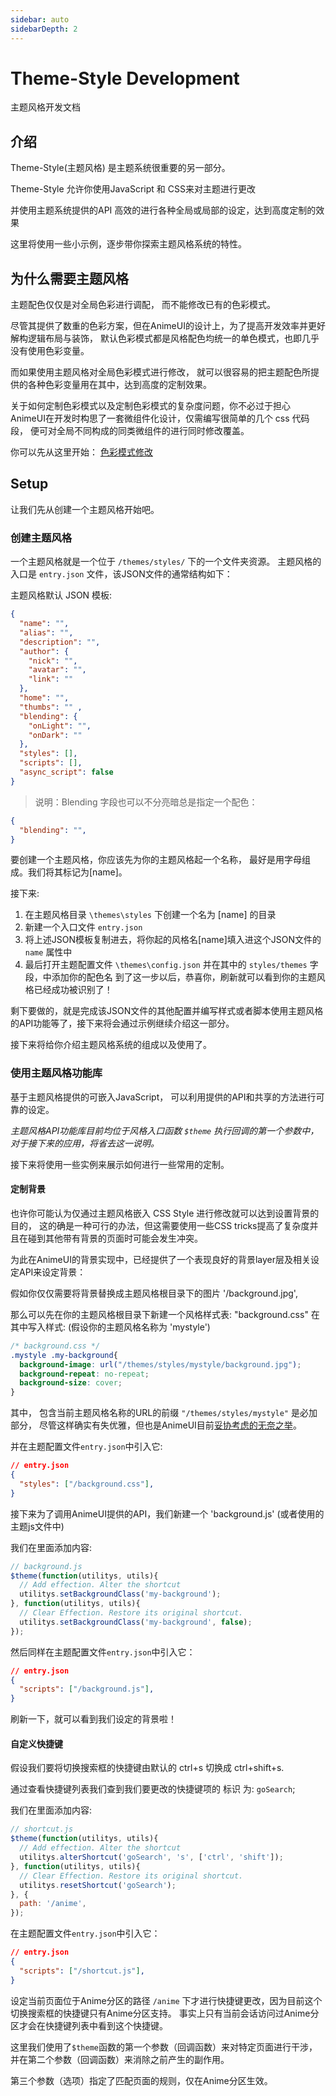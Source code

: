 ```yaml
---
sidebar: auto
sidebarDepth: 2
---
```


# Theme-Style Development

主题风格开发文档

## 介绍

Theme-Style(主题风格) 是主题系统很重要的另一部分。

Theme-Style 允许你使用JavaScript 和 CSS来对主题进行更改

并使用主题系统提供的API 高效的进行各种全局或局部的设定，达到高度定制的效果

这里将使用一些小示例，逐步带你探索主题风格系统的特性。


## 为什么需要主题风格

主题配色仅仅是对全局色彩进行调配，
而不能修改已有的色彩模式。

尽管其提供了数重的色彩方案，但在AnimeUI的设计上，为了提高开发效率并更好解构逻辑布局与装饰，
默认色彩模式都是风格配色均统一的单色模式，也即几乎没有使用色彩变量。

而如果使用主题风格对全局色彩模式进行修改，
就可以很容易的把主题配色所提供的各种色彩变量用在其中，达到高度的定制效果。

关于如何定制色彩模式以及定制色彩模式的复杂度问题，你不必过于担心
AnimeUI在开发时构思了一套微组件化设计，仅需编写很简单的几个 css 代码段，
便可对全局不同构成的同类微组件的进行同时修改覆盖。

你可以先从这里开始：
[色彩模式修改]()


## Setup

让我们先从创建一个主题风格开始吧。

### 创建主题风格

一个主题风格就是一个位于 `/themes/styles/` 下的一个文件夹资源。
主题风格的入口是 `entry.json` 文件，该JSON文件的通常结构如下：

主题风格默认 JSON 模板:
```json
{
  "name": "",
  "alias": "",
  "description": "",
  "author": {
    "nick": "",
    "avatar": "",
    "link": ""
  },
  "home": "",
  "thumbs": "" ,
  "blending": {
    "onLight": "",
    "onDark": ""
  },
  "styles": [],
  "scripts": [],
  "async_script": false
}
```

> 说明：Blending 字段也可以不分亮暗总是指定一个配色：
```json
{
  "blending": "",
}
```


要创建一个主题风格，你应该先为你的主题风格起一个名称，
最好是用字母组成。我们将其标记为\[name]。

接下来:
1. 在主题风格目录 `\themes\styles` 下创建一个名为 \[name] 的目录
2. 新建一个入口文件 `entry.json`
3. 将上述JSON模板复制进去，将你起的风格名\[name]填入进这个JSON文件的 `name` 属性中
4. 最后打开主题配置文件 `\themes\config.json` 并在其中的 `styles/themes` 字段，中添加你的配色名
到了这一步以后，恭喜你，刷新就可以看到你的主题风格已经成功被识别了！ 

剩下要做的，就是完成该JSON文件的其他配置并编写样式或者脚本使用主题风格的API功能等了，接下来将会通过示例继续介绍这一部分。

接下来将给你介绍主题风格系统的组成以及使用了。


### 使用主题风格功能库

基于主题风格提供的可嵌入JavaScript，
可以利用提供的API和共享的方法进行可靠的设定。

*主题风格API功能库目前均位于风格入口函数 `$theme` 执行回调的第一个参数中，对于接下来的应用，将省去这一说明。*

接下来将使用一些实例来展示如何进行一些常用的定制。

#### 定制背景

也许你可能认为仅通过主题风格嵌入 CSS Style 进行修改就可以达到设置背景的目的，
这的确是一种可行的办法，但这需要使用一些CSS tricks提高了复杂度并且在碰到其他带有背景的页面时可能会发生冲突。

为此在AnimeUI的背景实现中，已经提供了一个表现良好的背景layer层及相关设定API来设定背景：

假如你仅仅需要将背景替换成主题风格根目录下的图片 '/background.jpg',

那么可以先在你的主题风格根目录下新建一个风格样式表: "background.css" 
在其中写入样式: (假设你的主题风格名称为 'mystyle')
```css
/* background.css */
.mystyle .my-background{
  background-image: url("/themes/styles/mystyle/background.jpg");
  background-repeat: no-repeat;
  background-size: cover;
}
```

其中， 包含当前主题风格名称的URL的前缀 `"/themes/styles/mystyle"` 是必加部分，
尽管这样确实有失优雅，但也是AnimeUI目前[妥协考虑的无奈之举](/theme-dev/style/features)。

并在主题配置文件`entry.json`中引入它:
```json
// entry.json
{
  "styles": ["/background.css"],
}
```

接下来为了调用AnimeUI提供的API，我们新建一个 'background.js' (或者使用的主题js文件中)

我们在里面添加内容:

```js
// background.js
$theme(function(utilitys, utils){
  // Add effection. Alter the shortcut
  utilitys.setBackgroundClass('my-background');
}, function(utilitys, utils){
  // Clear Effection. Restore its original shortcut.
  utilitys.setBackgroundClass('my-background', false);
});
```

然后同样在主题配置文件`entry.json`中引入它：
```json
// entry.json
{
  "scripts": ["/background.js"],
}
```


刷新一下，就可以看到我们设定的背景啦！


#### 自定义快捷键

假设我们要将切换搜索框的快捷键由默认的 ctrl+s 切换成 ctrl+shift+s.

通过查看快捷键列表我们查到我们要更改的快捷键项的 标识 为: `goSearch`;

我们在里面添加内容:
```js
// shortcut.js
$theme(function(utilitys, utils){
  // Add effection. Alter the shortcut
  utilitys.alterShortcut('goSearch', 's', ['ctrl', 'shift']);
}, function(utilitys, utils){
  // Clear Effection. Restore its original shortcut.
  utilitys.resetShortcut('goSearch');
}, {
  path: '/anime',
});
```

在主题配置文件`entry.json`中引入它：
```json
// entry.json
{
  "scripts": ["/shortcut.js"],
}
```

设定当前页面位于Anime分区的路径 `/anime` 下才进行快捷键更改，因为目前这个切换搜索框的快捷键只有Anime分区支持。
事实上只有当前会话访问过Anime分区才会在快捷键列表中看到这个快捷键。

这里我们使用了`$theme`函数的第一个参数（回调函数）来对特定页面进行干涉，
并在第二个参数（回调函数）来消除之前产生的副作用。

第三个参数（选项）指定了匹配页面的规则，仅在Anime分区生效。



